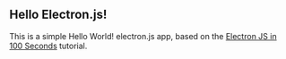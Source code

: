 Hello Electron.js!
------------------

This is a simple Hello World! electron.js app, based on the [Electron JS in 100 Seconds](https://www.youtube.com/watch?v=m3OjWNFREJo) tutorial.
